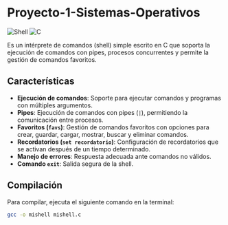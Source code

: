 # Proyecto-1-Sistemas-Operativos
![Shell](https://img.shields.io/badge/shell-linux-blue.svg) ![C](https://img.shields.io/badge/language-C-orange.svg)

Es un intérprete de comandos (shell) simple escrito en C que soporta la ejecución de comandos con pipes, procesos concurrentes y permite la gestión de comandos favoritos.

## Características

- **Ejecución de comandos**: Soporte para ejecutar comandos y programas con múltiples argumentos.
- **Pipes**: Ejecución de comandos con pipes (`|`), permitiendo la comunicación entre procesos.
- **Favoritos (`favs`)**: Gestión de comandos favoritos con opciones para crear, guardar, cargar, mostrar, buscar y eliminar comandos.
- **Recordatorios (`set recordatorio`)**: Configuración de recordatorios que se activan después de un tiempo determinado.
- **Manejo de errores**: Respuesta adecuada ante comandos no válidos.
- **Comando `exit`**: Salida segura de la shell.

## Compilación

Para compilar, ejecuta el siguiente comando en la terminal:

```bash
gcc -o mishell mishell.c
